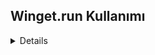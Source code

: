 ## Winget.run Kullanımı

<details>
**Winget.run Kullanımı**

Winget.run, Windows 11 ve Windows 10'da kullanılan bir komut satırı aracıdır. Bu araç, paketleri yüklemek, kaldırmak, güncellemek ve diğer işlemleri gerçekleştirmek için kullanılabilir.

Winget.run'ın kullanımı oldukça basittir. Aşağıdaki örnekte, notepad++ paketini yüklemek için Winget.run'ı nasıl kullanacağımızı görebiliriz:

```
winget run notepad++
```

Bu komut, notepad++ paketini indirir ve yükler.

Winget.run'ın desteklediği diğer komutlar şunlardır:

* **uninstall:** Bir paketi kaldırır.
* **update:** Bir paketi günceller.
* **list:** Yüklü paketleri listeler.
* **search:** Bir paketi arar.
* **help:** Winget.run hakkında yardım sağlar.

Winget.run'ı kullanmadan önce, Winget'i bilgisayarınıza yüklemeniz gerekir. Winget'i yüklemek için aşağıdaki komutu çalıştırabilirsiniz:

```
winget install winget
```

Winget.run hakkında daha fazla bilgi için, Winget'in resmi web sitesini: https://docs.microsoft.com/en-us/windows/package-manager/winget ziyaret edebilirsiniz.

**Örnek Kullanımlar**

İşte Winget.run'ın bazı örnek kullanımları:

* **Bir paketi yüklemek için:**

```
winget run notepad++
```

* **Bir paketi kaldırmak için:**

```
winget uninstall notepad++
```

* **Bir paketi güncellemek için:**

```
winget update notepad++
```

* **Yüklü paketleri listelemek için:**

```
winget list
```

* **Bir paketi aramak için:**

```
winget search notepad++
```

* **Winget.run hakkında yardım almak için:**

```
winget run winget --help
```

**İleri Seviye Kullanımlar**

Winget.run, paketleri yüklemek, kaldırmak, güncellemek ve diğer işlemleri gerçekleştirmek için çeşitli seçenekler sunar. Bu seçenekler, Winget.run'ı daha esnek ve güçlü bir araç haline getirir.

Örneğin, bir paketi belirli bir sürümde yüklemek için aşağıdaki komutu kullanabilirsiniz:

```
winget run notepad++ --version 8.2.2
```

Bu komut, notepad++ paketinin 8.2.2 sürümünü yükler.

Diğer seçenekler şunlardır:

* **--source:** Bir paketi belirli bir kaynaktan yükler.
* **--installdir:** Bir paketi belirli bir konuma yükler.
* **--silent:** Paketi sessizce yükler.
* **--force:** Paketi güncellemek için mevcut sürümü kaldırır.

Winget.run'ın seçenekleri hakkında daha fazla bilgi için, Winget'in resmi web sitesini: https://docs.microsoft.com/en-us/windows/package-manager/winget ziyaret edebilirsiniz.

</details>
